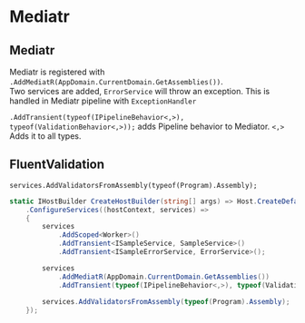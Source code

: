 # Mediatr

## Mediatr

Mediatr is registered with `.AddMediatR(AppDomain.CurrentDomain.GetAssemblies())`.  
Two services are added, `ErrorService` will throw an exception. This is handled in Mediatr pipeline with `ExceptionHandler`

`.AddTransient(typeof(IPipelineBehavior<,>), typeof(ValidationBehavior<,>));` adds Pipeline behavior to Mediator. `<,>` Adds it to all types.

## FluentValidation

`services.AddValidatorsFromAssembly(typeof(Program).Assembly);`

```csharp
static IHostBuilder CreateHostBuilder(string[] args) => Host.CreateDefaultBuilder(args)
    .ConfigureServices((hostContext, services) =>
    {
        services
            .AddScoped<Worker>()
            .AddTransient<ISampleService, SampleService>()
            .AddTransient<ISampleErrorService, ErrorService>();

        services
            .AddMediatR(AppDomain.CurrentDomain.GetAssemblies())
            .AddTransient(typeof(IPipelineBehavior<,>), typeof(ValidationBehavior<,>));
                
        services.AddValidatorsFromAssembly(typeof(Program).Assembly);
    });
```
